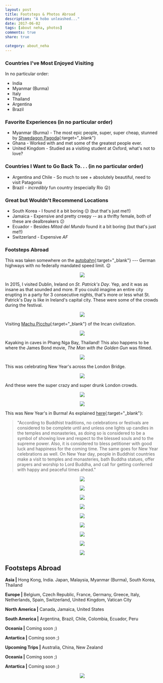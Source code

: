 ```yaml
---
layout: post
title: Footsteps & Photos Abroad
description: "A hobo unleashed..."
date: 2017-06-02
tags: [about neha, photos]
comments: true
share: true

category: about_neha
---
```


### Countries I've Most Enjoyed Visiting

In no particular order:

* India
* Myanmar (Burma)
* Italy
* Thailand
* Argentina
* Brazil

### Favorite Experiences (in no particular order)

* Myanmar (Burma) - The most epic people, super, super cheap, stunned by [Shwedagon Pagoda](https://www.google.it/search?q=shwedagon+pagoda&source=lnms&tbm=isch&sa=X&ved=0ahUKEwixst_p5d7VAhXD0RQKHStSAqkQ_AUICigB&biw=1226&bih=780){:target="_blank"}
* Ghana - Worked with and met some of the greatest people ever.
* United Kingdom - Studied as a visiting student at Oxford, what's not to love?

### Countries I Want to Go Back To. . . (in no particular order)

* Argentina and Chile - So much to see + absolutely beautiful, need to visit Patagonia
* Brazil - *incredibly* fun country (especially Rio 😛)

### Great but Wouldn't Recommend Locations 

* South Korea - I found it a bit boring 😕 (but that's just me!!)
* Jamaica - Expensive and pretty creepy -- as a thrifty female, both of these are dealbreakers 😕
* Ecuador - Besides _Mitad del Mundo_ found it a bit boring (but that's just me!!) 
* Switzerland - Expensive *AF*

### Footsteps Abroad

This was taken somewhere on the [autobahn](https://en.wikipedia.org/wiki/Autobahn){:target="_blank"} --- German highways with no federally mandated speed limit. 😉

<p align="center">
  <img src="/images/photos-travel/1-autobahn.jpg">
</p>

In 2015, I visited Dublin, Ireland on _St. Patrick's Day_. Yep, and it was as insane as that sounded and more. If you could imagine an entire city erupting in a party for 3 consecutive nights, that's more or less what St. Patrick's Day is like in Ireland's capital city. These were some of the crowds during the festival.

<p align="center">
  <img src="/images/photos-travel/2-scotland-st-patricks.jpg">
</p>

Visiting [Machu Picchu](){:target="_blank"} of the Incan civilization.

<p align="center">
  <img src="/images/photos-travel/3-pichu.jpg">
</p>

Kayaking in caves in Phang Nga Bay, Thailand! This also happens to be where the James Bond movie, _The Man with the Golden Gun_ was filmed. 

<p align="center">
  <img src="/images/photos-travel/4-kayak.jpg">
</p>

This was celebrating New Year's across the London Bridge.
<p align="center">
  <img src="/images/photos-travel/5-london-new-years.jpg">
</p>

And these were the super crazy and super drunk London crowds. 
<p align="center">
  <img src="/images/photos-travel/6-london-new-years-crowd.jpg">
</p>

<p align="center">
  <img src="/images/photos-travel/7-burma-new-years.jpg">
</p>

This was New Year's in Burma! As explained [here](http://www.123newyear.com/newyear-traditions/buddhist.html){:target="_blank"}:

> "According to Buddhist traditions, no celebrations or festivals are considered to be complete until and unless one lights up candles in the temples and monasteries, as doing so is considered to be a symbol of showing love and respect to the blessed souls and to the supreme power. Also, it is considered to bless petitioner with good luck and happiness for the coming time. The same goes for New Year celebrations as well. On New Year day, people in Buddhist countries make a visit to temples and monasteries, bath Buddha statues, offer prayers and worship to Lord Buddha, and call for getting conferred with happy and peaceful times ahead."

<p align="center">
  <img src="/images/photos-travel/8-paris.jpg">
</p>

<p align="center">
  <img src="/images/photos-travel/9-colombia.jpg">
</p>

<p align="center">
  <img src="/images/photos-travel/10-london-crazy.jpg">
</p>

<p align="center">
  <img src="/images/photos-travel/11-czech.jpg">
</p>

<p align="center">
  <img src="/images/photos-travel/12-punting.jpg">
</p>

<p align="center">
  <img src="/images/photos-travel/13-scotland-volcano.jpg">
</p>

<p align="center">
  <img src="/images/photos-travel/14-macchu.jpg">
</p>

<p align="center">
  <img src="/images/photos-travel/15-spain.jpg">
</p>

<p align="center">
  <img src="/images/photos-travel/16-salinas-grande.jpg">
</p>


## Footsteps Abroad 

__Asia |__
Hong Kong, India. Japan, Malaysia, Myanmar (Burma), South Korea, Thailand

__Europe |__
Belgium, Czech Republic, France, Germany, Greece, Italy, Netherlands, Spain, Switzerland, United Kingdom, Vatican City

__North America |__
Canada, Jamaica, United States

__South America |__
Argentina, Brazil, Chile, Colombia, Ecuador, Peru

__Oceania |__
Coming soon ;)  

__Antartica |__
Coming soon ;)

__Upcoming Trips |__
Australia, China, New Zealand

__Oceania |__
Coming soon ;) 

__Antartica |__
Coming soon ;)

<p align="center">
  <img src="/images/photos-travel/ForevertheForeigner.jpeg">
</p>